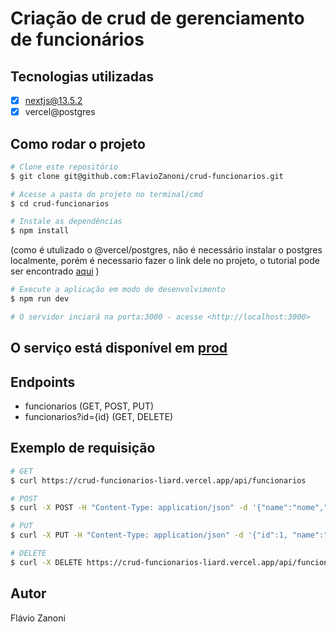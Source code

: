 # Criação de crud de gerenciamento de funcionários

## Tecnologias utilizadas

- [x] nextjs@13.5.2
- [x] vercel@postgres

## Como rodar o projeto

```bash
# Clone este repositório
$ git clone git@github.com:FlavioZanoni/crud-funcionarios.git
```

```bash
# Acesse a pasta do projeto no terminal/cmd
$ cd crud-funcionarios
```

```bash
# Instale as dependências
$ npm install
```

(como é utulizado o @vercel/postgres, não é necessário instalar o postgres localmente, porém é necessario fazer o link dele no projeto, o tutorial pode ser encontrado [aqui](https://vercel.com/docs/storage/vercel-postgres)
)

```bash
# Execute a aplicação em modo de desenvolvimento
$ npm run dev
```

```bash
# O servidor inciará na porta:3000 - acesse <http://localhost:3000>
```

## O serviço está disponível em [prod](https://crud-funcionarios-liard.vercel.app/api/)

## Endpoints

- funcionarios (GET, POST, PUT)
- funcionarios?id={id} (GET, DELETE)

## Exemplo de requisição

```bash
# GET
$ curl https://crud-funcionarios-liard.vercel.app/api/funcionarios
```

```bash
# POST
$ curl -X POST -H "Content-Type: application/json" -d '{"name":"nome","email":"email", "department":"department"}'
```

```bash
# PUT
$ curl -X PUT -H "Content-Type: application/json" -d '{"id":1, "name":"nome","email":"email", "department":"department"}'
```

```bash
# DELETE
$ curl -X DELETE https://crud-funcionarios-liard.vercel.app/api/funcionarios?id=1
```

## Autor

Flávio Zanoni
